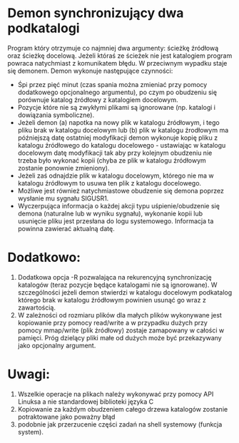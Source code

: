 # Demon synchronizujący dwa podkatalogi
Program który otrzymuje co najmniej dwa argumenty: ścieżkę źródłową
oraz ścieżkę docelową. Jeżeli któraś ze ścieżek nie jest katalogiem program
powraca natychmiast z komunikatem błędu. W przeciwnym wypadku staje się
demonem. 
Demon wykonuje następujące czynności: 
* Śpi przez pięć minut (czas spania można zmieniać przy pomocy dodatkowego opcjonalnego argumentu), po
czym po obudzeniu się porównuje katalog źródłowy z katalogiem docelowym.
* Pozycje które nie są zwykłymi plikami są ignorowane (np. katalogi i dowiązania
symboliczne). 
* Jeżeli demon (a) napotka na nowy plik w katalogu źródłowym, i
tego pliku brak w katalogu docelowym lub (b) plik w katalogu źrodłowym ma
późniejszą datę ostatniej modyfikacji demon wykonuje kopię pliku z katalogu
źródłowego do katalogu docelowego - ustawiając w katalogu docelowym datę
modyfikacji tak aby przy kolejnym obudzeniu nie trzeba było wykonać kopii
(chyba ze plik w katalogu źródłowym zostanie ponownie zmieniony). 
* Jeżeli zaś odnajdzie plik w katalogu docelowym, którego nie ma w katalogu źródłowym to
usuwa ten plik z katalogu docelowego. 
* Możliwe jest również natychmiastowe obudzenie się demona poprzez wysłanie mu sygnału SIGUSR1.
* Wyczerpująca informacja o każdej akcji typu uśpienie/obudzenie się demona (naturalne lub w
wyniku sygnału), wykonanie kopii lub usunięcie pliku jest przesłana do logu
systemowego. Informacja ta powinna zawierać aktualną datę.

# Dodatkowo:
1) Dodatkowa opcja -R pozwalająca na rekurencyjną synchronizację
katalogów (teraz pozycje będące katalogami nie są ignorowane). W szczególności
jeżeli demon stwierdzi w katalogu docelowym podkatalog którego brak w
katalogu źródłowym powinien usunąć go wraz z zawartością.
2) W zależności od rozmiaru plików dla małych plików wykonywane jest
kopiowanie przy pomocy read/write a w przypadku dużych przy pomocy
mmap/write (plik źródłowy) zostaje zamapowany w całości w pamięci. Próg
dzielący pliki małe od dużych może być przekazywany jako opcjonalny argument.

# Uwagi:  
1) Wszelkie operacje na plikach należy wykonywać przy pomocy API
Linuksa a nie standardowej biblioteki języka C 
2) Kopiowanie za każdym obudzeniem całego drzewa katalogów zostanie potraktowane jako poważny błąd
3) podobnie jak przerzucenie części zadań na shell systemowy (funkcja system). 
